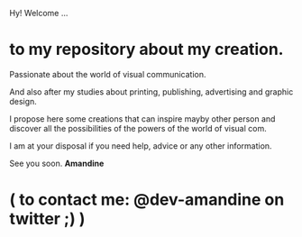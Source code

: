 Hy! Welcome ...

# to my repository  about my creation.

Passionate about the world of visual communication.

And also after my studies about printing, publishing, advertising and graphic design.

I propose here some creations that can inspire mayby other person and discover all the possibilities of the powers of the world of visual com.

I am at your disposal if you need help, advice or any other information.


See you soon. **Amandine**

# ( to contact me: @dev-amandine on twitter ;) )

